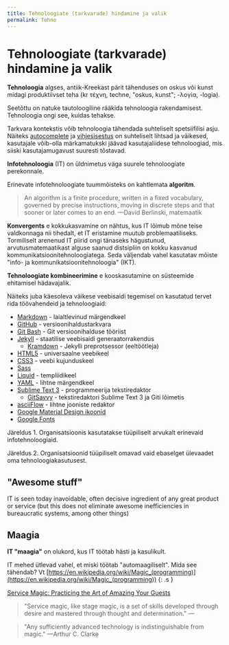 ```yaml
---
title: Tehnoloogiate (tarkvarade) hindamine ja valik
permalink: Tehno
---
```


# Tehnoloogiate (tarkvarade) hindamine ja valik

__Tehnoloogia__ algses, antiik-Kreekast pärit tähenduses on oskus või kunst midagi produktiivset teha (kr τέχνη, techne, "oskus, kunst"; -λογία, -logia).

Seetõttu on natuke tautoloogiline rääkida tehnoloogia rakendamisest. Tehnoloogia ongi see, kuidas tehakse.

Tarkvara kontekstis võib tehnoloogia tähendada suhteliselt spetsiifilisi asju. Näiteks [autocomplete](https://en.wikipedia.org/wiki/Autocomplete) ja [vihjesisestus](https://twitter.github.io/typeahead.js/examples/) on suhteliselt lihtsad ja väikesed, kasutajale võib-olla märkamatukski jäävad kasutajaliidese tehnoloogiad, mis siiski kasutajamugavust suuresti tõstavad.

__Infotehnoloogia__ (IT) on üldnimetus väga suurele tehnoloogiate perekonnale. 

Erinevate infotehnoloogiate tuummõisteks on kahtlemata __algoritm__.

> An algorithm is a finite procedure, written in a fixed vocabulary, governed by precise instructions, moving in discrete steps and that sooner or later comes to an end. &mdash;David Berlinski, matemaatik

__Konvergents__ e kokkukasvamine on nähtus, kus IT lõimub mõne teise valdkonnaga nii tihedalt, et IT eristamine muutub problemaatiliseks. Tormiliselt arenenud IT piirid ongi tänaseks hägustunud, arvutusmatemaatikast alguse saanud distsipliin on kokku kasvanud kommunikatsioonitehnoloogiatega. Seda väljendab vahel kasutatav mõiste "info- ja kommunikatsioonitehnoloogia" (IKT).

__Tehnoloogiate kombineerimine__ e kooskasutamine on süsteemide ehitamisel hädavajalik.

Näiteks juba käesoleva väikese veebisaidi tegemisel on kasutatud tervet rida töövahendeid ja tehnoloogiaid:

  - [Markdown](https://en.wikipedia.org/wiki/Markdown) - laialtlevinud märgendkeel
  - [GitHub](https://github.com/) - versioonihaldustarkvara
  - [Git Bash](https://git-scm.com/downloads) - Git versioonihalduse tööriist
  - [Jekyll](https://jekyllrb.com/) - staatilise veebisaidi generaatorrakendus
    - [Kramdown](https://kramdown.gettalong.org/syntax.html) - Jekylli preprotsessor (eeltöötleja)
  - [HTML5](https://www.w3.org/TR/html5/) - universaalne veebikeel
  - [CSS3](https://www.w3.org/standards/techs/css#w3c_all) - veebi kujunduskeel
  - [Sass](http://sass-lang.com/)
  - [Liquid](http://shopify.github.io/liquid/) - templiidikeel
  - [YAML](http://yaml.org/) - lihtne märgendkeel
  - [Sublime Text 3](http://docs.sublimetext.info/en/latest/index.html) - programmeerija tekstiredaktor
    - [GitSavvy](https://github.com/divmain/GitSavvy) - tekstiredaktori Sublime Text 3 ja Giti lõimetis
  - [asciiFlow]() - lihtne jooniste redaktor
  - [Google Material Design ikoonid](https://material.io/icons/)
  - [Google Fonts](https://fonts.google.com/)

Järeldus 1. Organisatsioonis kasutatakse tüüpiliselt arvukalt erinevaid infotehnoloogiaid.

Järeldus 2. Organisatsioonid tüüpiliselt omavad vaid ebaselget ülevaadet oma tehnoloogiakasutusest.

## "Awesome stuff"

IT is seen today inavoidable, often decisive ingredient of any great product or service (but this does not eliminate awesome inefficiencies in bureaucratic systems, among other things)

## Maagia

__IT "maagia"__ on olukord, kus IT töötab hästi ja kasulikult.

IT mehed ütlevad vahel, et miski töötab "automaagiliselt". Mida see tähendab? Vt [https://en.wikipedia.org/wiki/Magic_(programming)](https://en.wikipedia.org/wiki/Magic_(programming))
{: .s } 

[Service Magic: Practicing the Art of Amazing Your Guests](http://ritzcarltonleadershipcenter.com/2016/02/service-magic-practicing-the-art-of-amazing-your-guests/)

> "Service magic, like stage magic, is a set of skills developed through desire and mastered through thought and determination." &mdash;

> "Any sufficiently advanced technology is indistinguishable from magic." &mdash;Arthur C. Clarke

